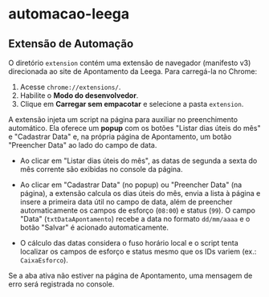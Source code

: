 # automacao-leega

## Extensão de Automação

O diretório `extension` contém uma extensão de navegador (manifesto v3) direcionada ao site de Apontamento da Leega. Para carregá-la no Chrome:

1. Acesse `chrome://extensions/`.
2. Habilite o **Modo do desenvolvedor**.
3. Clique em **Carregar sem empacotar** e selecione a pasta `extension`.

A extensão injeta um script na página para auxiliar no preenchimento automático. Ela oferece um **popup** com os botões "Listar dias úteis do mês" e "Cadastrar Data" e, na própria página de Apontamento, um botão "Preencher Data" ao lado do campo de data.

- Ao clicar em "Listar dias úteis do mês", as datas de segunda a sexta do mês corrente são exibidas no console da página.
- Ao clicar em "Cadastrar Data" (no popup) ou "Preencher Data" (na página), a extensão calcula os dias úteis do mês, envia a lista à página e insere a primeira data útil no campo de data, além de preencher automaticamente os campos de esforço (`08:00`) e status (`99`). O campo "Data" (`txtDataApontamento`) recebe a data no formato `dd/mm/aaaa` e o botão "Salvar" é acionado automaticamente.

- O cálculo das datas considera o fuso horário local e o script tenta localizar os campos de esforço e status mesmo que os IDs variem (ex.: `CaixaEsforco`).

Se a aba ativa não estiver na página de Apontamento, uma mensagem de erro será registrada no console.
